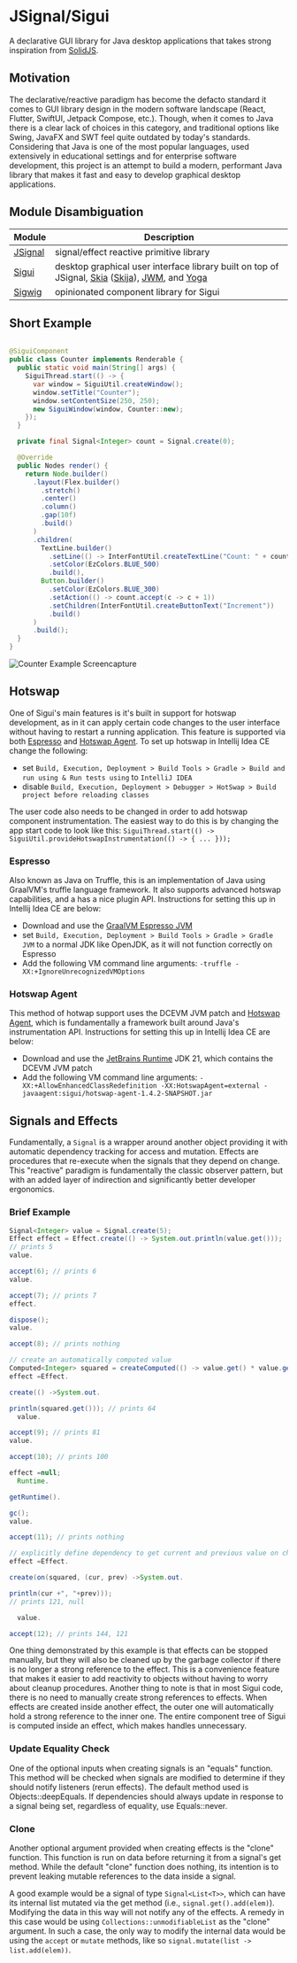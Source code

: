 # JSignal/Sigui

A declarative GUI library for Java desktop applications that takes strong inspiration
from [SolidJS](https://www.solidjs.com/).

## Motivation

The declarative/reactive paradigm has become the defacto standard it comes to GUI library design in the modern 
software landscape (React, Flutter, SwiftUI, Jetpack Compose, etc.). Though, when it comes to Java there is a 
clear lack of choices in this category, and traditional options like Swing, JavaFX and SWT feel quite outdated 
by today's standards. Considering that Java is one of the most popular languages, used extensively in educational
settings and for enterprise software development, this project is an attempt to build a modern, performant Java 
library that makes it fast and easy to develop graphical desktop applications.

## Module Disambiguation

| Module               | Description                                                                                                                                                                                                                |
|----------------------|----------------------------------------------------------------------------------------------------------------------------------------------------------------------------------------------------------------------------|
| [JSignal](./jsignal) | signal/effect reactive primitive library                                                                                                                                                                                   |
| [Sigui](./sigui)     | desktop graphical user interface library built on top of JSignal, [Skia](https://skia.org/) ([Skija](https://github.com/HumbleUI/Skija/)), [JWM](https://github.com/HumbleUI/JWM), and [Yoga](https://www.yogalayout.dev/) |
| [Sigwig](./sigwig)   | opinionated component library for Sigui                                                                                                                                                                                    |

## Short Example

```java

@SiguiComponent
public class Counter implements Renderable {
  public static void main(String[] args) {
    SiguiThread.start(() -> {
      var window = SiguiUtil.createWindow();
      window.setTitle("Counter");
      window.setContentSize(250, 250);
      new SiguiWindow(window, Counter::new);
    });
  }

  private final Signal<Integer> count = Signal.create(0);

  @Override
  public Nodes render() {
    return Node.builder()
      .layout(Flex.builder()
        .stretch()
        .center()
        .column()
        .gap(10f)
        .build()
      )
      .children(
        TextLine.builder()
          .setLine(() -> InterFontUtil.createTextLine("Count: " + count.get(), 20f))
          .setColor(EzColors.BLUE_500)
          .build(),
        Button.builder()
          .setColor(EzColors.BLUE_300)
          .setAction(() -> count.accept(c -> c + 1))
          .setChildren(InterFontUtil.createButtonText("Increment"))
          .build()
      )
      .build();
  }
}
```

![Counter Example Screencapture](./resources/readme/counter.gif)

## Hotswap

One of Sigui's main features is it's built in support for hotswap development, as in it can apply certain code changes
to the user interface without having to restart a running application. This feature is supported
via both [Espresso](https://github.com/oracle/graal/tree/master/espresso)
and [Hotswap Agent](https://github.com/HotswapProjects/HotswapAgent). To set up hotswap in Intellij Idea CE change the
following:

- set `Build, Execution, Deployment > Build Tools > Gradle > Build and run using & Run tests using` to `IntelliJ IDEA`
- disable `Build, Execution, Deployment > Debugger > HotSwap > Build project before reloading classes`

The user code also needs to be changed in order to add hotswap component instrumentation. The easiest way to do this is
by changing the app start code to look like
this: `SiguiThread.start(() -> SiguiUtil.provideHotswapInstrumentation(() -> { ... }));`

### Espresso

Also known as Java on Truffle, this is an implementation of Java using GraalVM's truffle language framework. It also
supports advanced hotswap capabilities, and a has a nice plugin API. Instructions for setting this up in Intellij Idea
CE are below:

- Download and use
  the [GraalVM Espresso JVM](https://www.graalvm.org/jdk21/reference-manual/java-on-truffle/#getting-started)
- set `Build, Execution, Deployment > Build Tools > Gradle > Gradle JVM` to a normal JDK like OpenJDK, as it will not
  function correctly on Espresso
- Add the following VM command line arguments: `-truffle -XX:+IgnoreUnrecognizedVMOptions`

### Hotswap Agent

This method of hotwap support uses the DCEVM JVM patch
and [Hotswap Agent](https://github.com/HotswapProjects/HotswapAgent), which is fundamentally a framework built around
Java's instrumentation API. Instructions for setting this up in Intellij Idea CE are below:

- Download and use the [JetBrains Runtime](https://github.com/JetBrains/JetBrainsRuntime) JDK 21, which contains the
  DCEVM JVM patch
- Add the following VM command line
  arguments: `-XX:+AllowEnhancedClassRedefinition -XX:HotswapAgent=external -javaagent:sigui/hotswap-agent-1.4.2-SNAPSHOT.jar`

## Signals and Effects

Fundamentally, a `Signal` is a wrapper around another object providing it with automatic dependency tracking for access
and mutation. Effects are procedures that re-execute when the signals that they depend on change. This "reactive"
paradigm is fundamentally the classic observer pattern, but with an added layer of indirection and significantly better
developer ergonomics.

### Brief Example

```java
Signal<Integer> value = Signal.create(5);
Effect effect = Effect.create(() -> System.out.println(value.get()));
// prints 5
value.

accept(6); // prints 6
value.

accept(7); // prints 7
effect.

dispose();
value.

accept(8); // prints nothing

// create an automatically computed value
Computed<Integer> squared = createComputed(() -> value.get() * value.get());
effect =Effect.

create(() ->System.out.

println(squared.get())); // prints 64
  value.

accept(9); // prints 81
value.

accept(10); // prints 100

effect =null;
  Runtime.

getRuntime().

gc();
value.

accept(11); // prints nothing

// explicitly define dependency to get current and previous value on change
effect =Effect.

create(on(squared, (cur, prev) ->System.out.

println(cur +", "+prev)));
// prints 121, null

  value.

accept(12); // prints 144, 121
```

One thing demonstrated by this example is that effects can be stopped manually, but they will also be cleaned up by the
garbage collector if there is no longer a strong reference to the effect. This is a convenience feature that makes it
easier to add reactivity to objects without having to worry about cleanup procedures. Another thing to note is that in
most Sigui code, there is no need to manually create strong references to effects. When effects are created inside
another effect, the outer one will automatically hold a strong reference to the inner one. The entire component tree of
Sigui is computed inside an effect, which makes handles unnecessary.

### Update Equality Check

One of the optional inputs when creating signals is an "equals" function. This method will be checked when signals are
modified to determine if they should notify listeners (rerun effects). The default method used is Objects::deepEquals.
If dependencies should always update in response to a signal being set, regardless of equality, use Equals::never.

### Clone

Another optional argument provided when creating effects is the "clone" function. This function is run on data before
returning it from a signal's get method. While the default "clone" function does nothing, its intention is to prevent
leaking mutable references to the data inside a signal.

A good example would be a signal of type `Signal<List<T>>`, which can have its internal list mutated via the get
method (i.e., `signal.get().add(elem)`). Modifying the data in this way will not notify any of the effects. A remedy in
this case would be using `Collections::unmodifiableList` as the "clone" argument. In such a case, the only way to modify
the internal data would be using the `accept` or `mutate` methods, like so `signal.mutate(list -> list.add(elem))`.
